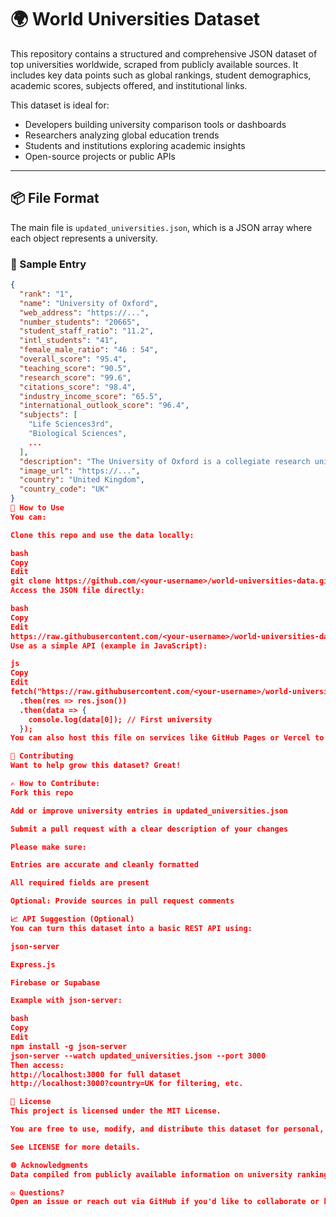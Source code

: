 # 🌍 World Universities Dataset

This repository contains a structured and comprehensive JSON dataset of top universities worldwide, scraped from publicly available sources. It includes key data points such as global rankings, student demographics, academic scores, subjects offered, and institutional links.

This dataset is ideal for:
- Developers building university comparison tools or dashboards
- Researchers analyzing global education trends
- Students and institutions exploring academic insights
- Open-source projects or public APIs

---

## 📦 File Format

The main file is `updated_universities.json`, which is a JSON array where each object represents a university.

### 📄 Sample Entry

```json
{
  "rank": "1",
  "name": "University of Oxford",
  "web_address": "https://...",
  "number_students": "20665",
  "student_staff_ratio": "11.2",
  "intl_students": "41",
  "female_male_ratio": "46 : 54",
  "overall_score": "95.4",
  "teaching_score": "90.5",
  "research_score": "99.6",
  "citations_score": "98.4",
  "industry_income_score": "65.5",
  "international_outlook_score": "96.4",
  "subjects": [
    "Life Sciences3rd",
    "Biological Sciences",
    ...
  ],
  "description": "The University of Oxford is a collegiate research university...",
  "image_url": "https://...",
  "country": "United Kingdom",
  "country_code": "UK"
}
🚀 How to Use
You can:

Clone this repo and use the data locally:

bash
Copy
Edit
git clone https://github.com/<your-username>/world-universities-data.git
Access the JSON file directly:

bash
Copy
Edit
https://raw.githubusercontent.com/<your-username>/world-universities-data/main/updated_universities.json
Use as a simple API (example in JavaScript):

js
Copy
Edit
fetch("https://raw.githubusercontent.com/<your-username>/world-universities-data/main/updated_universities.json")
  .then(res => res.json())
  .then(data => {
    console.log(data[0]); // First university
  });
You can also host this file on services like GitHub Pages or Vercel to build a frontend or API layer.

🤝 Contributing
Want to help grow this dataset? Great!

✍️ How to Contribute:
Fork this repo

Add or improve university entries in updated_universities.json

Submit a pull request with a clear description of your changes

Please make sure:

Entries are accurate and cleanly formatted

All required fields are present

Optional: Provide sources in pull request comments

📈 API Suggestion (Optional)
You can turn this dataset into a basic REST API using:

json-server

Express.js

Firebase or Supabase

Example with json-server:

bash
Copy
Edit
npm install -g json-server
json-server --watch updated_universities.json --port 3000
Then access:
http://localhost:3000 for full dataset
http://localhost:3000?country=UK for filtering, etc.

📜 License
This project is licensed under the MIT License.

You are free to use, modify, and distribute this dataset for personal, academic, or commercial use, with proper attribution.

See LICENSE for more details.

🌐 Acknowledgments
Data compiled from publicly available information on university ranking platforms. This repository is for open educational use only and is not affiliated with any ranking organization.

✉️ Questions?
Open an issue or reach out via GitHub if you'd like to collaborate or build something with this dataset!
